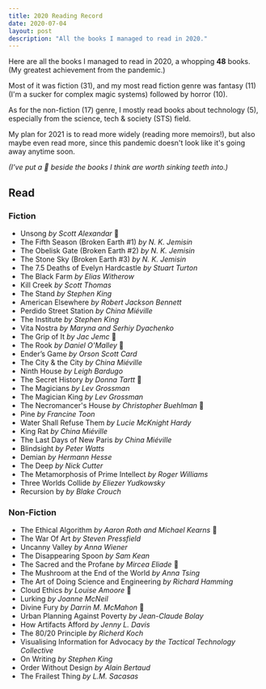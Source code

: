 ```yaml
---
title: 2020 Reading Record
date: 2020-07-04
layout: post
description: "All the books I managed to read in 2020."
---
```


Here are all the books I managed to read in 2020, a whopping  **48** books. (My greatest achievement from the pandemic.)

Most of it was fiction (31), and my most read fiction genre was fantasy (11) (I'm a sucker for complex magic systems) followed by horror (10).

As for the non-fiction (17) genre, I mostly read books about technology (5), especially from the science, tech & society (STS) field.

My plan for 2021 is to read more widely (reading more memoirs!), but also maybe even read more, since this pandemic doesn't look like it's going away anytime soon.


_(I've put a 🦷 beside the books I think are worth sinking teeth into.)_

## Read

### Fiction
- Unsong _by Scott Alexandar_ 🦷
- The Fifth Season (Broken Earth #1) _by N. K. Jemisin_
- The Obelisk Gate (Broken Earth #2) _by N. K. Jemisin_
- The Stone Sky (Broken Earth #3) _by N. K. Jemisin_
- The 7.5 Deaths of Evelyn Hardcastle _by Stuart Turton_
- The Black Farm _by Elias Witherow_
- Kill Creek _by Scott Thomas_
- The Stand _by Stephen King_
- American Elsewhere _by Robert Jackson Bennett_
- Perdido Street Station _by China Miéville_
- The Institute _by Stephen King_
- Vita Nostra _by Maryna and Serhiy Dyachenko_
- The Grip of It _by Jac Jemc_ 🦷
- The Rook _by Daniel O'Malley_ 🦷
- Ender’s Game _by Orson Scott Card_
- The City & the City _by China Miéville_
- Ninth House _by Leigh Bardugo_
- The Secret History _by Donna Tartt_ 🦷
- The Magicians _by Lev Grossman_
- The Magician King _by Lev Grossman_
- The Necromancer's House _by Christopher Buehlman_ 🦷
- Pine _by Francine Toon_
- Water Shall Refuse Them _by Lucie McKnight Hardy_
- King Rat _by China Miéville_
- The Last Days of New Paris _by China Miéville_
- Blindsight _by Peter Watts_
- Demian _by Hermann Hesse_
- The Deep _by Nick Cutter_
- The Metamorphosis of Prime Intellect _by Roger Williams_
- Three Worlds Collide _by Eliezer Yudkowsky_
- Recursion by _by Blake Crouch_

### Non-Fiction
- The Ethical Algorithm _by Aaron Roth and Michael Kearns_ 🦷
- The War Of Art _by Steven Pressfield_
- Uncanny Valley _by Anna Wiener_
- The Disappearing Spoon _by Sam Kean_
- The Sacred and the Profane _by Mircea Eliade_ 🦷
- The Mushroom at the End of the World _by Anna Tsing_
- The Art of Doing Science and Engineering _by Richard Hamming_
- Cloud Ethics _by Louise Amoore_ 🦷
- Lurking _by Joanne McNeil_
- Divine Fury _by Darrin M. McMahon_ 🦷
- Urban Planning Against Poverty _by Jean-Claude Bolay_
- How Artifacts Afford _by Jenny L. Davis_
- The 80/20 Principle _by Richerd Koch_
- Visualising Information for Advocacy _by the Tactical Technology Collective_
- On Writing _by Stephen King_
- Order Without Design _by Alain Bertaud_
- The Frailest Thing _by L.M. Sacasas_
